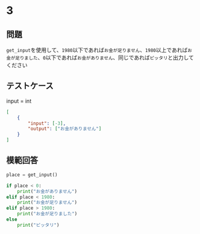 # 3

## 問題

`get_input`を使用して、`1980`以下であれば`お金が足りません`、`1980`以上であれば`お金が足りました`、`0`以下であれば`お金がありません`、同じであれば`ピッタリ`と出力してください

## テストケース
input = int
```json
[
	{
		"input": [-3],
		"output": ["お金がありません"]
  	}
]
```

## 模範回答
```python
place = get_input()

if place < 0:
	print("お金がありません")
elif place < 1980:
	print("お金が足りません")
elif place > 1980:
	print("お金が足りました")
else 
	print("ピッタリ")
```